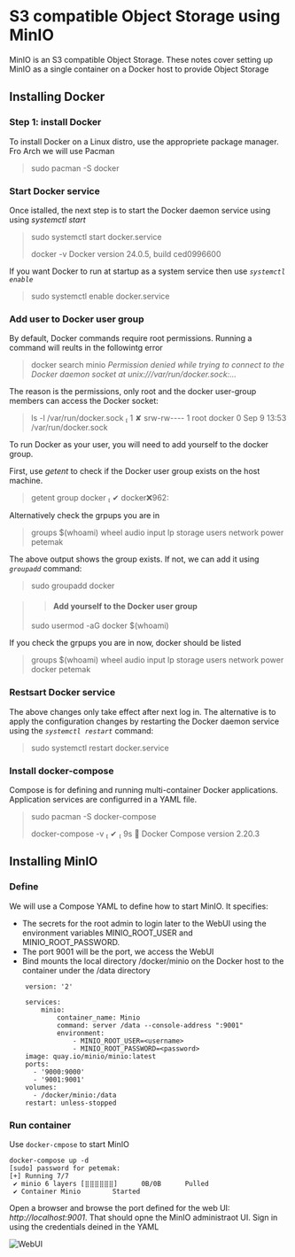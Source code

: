 # S3 compatible Object Storage using MinIO

MinIO is an S3 compatible Object Storage. These notes cover setting up MinIO as a single container on a  Docker host to provide Object Storage

## Installing Docker

### Step 1: install Docker

To install Docker on a Linux distro, use the appropriete package manager. Fro Arch we will use Pacman

> 
> sudo pacman -S docker


### Start Docker service

Once istalled, the next step is to start the Docker daemon service using using *systemctl start*

> 
> sudo systemctl start docker.service
>
> docker -v
> Docker version 24.0.5, build ced0996600

If you want Docker to run at startup as a system service then use _`systemctl enable`_

> 
> sudo systemctl enable docker.service


### Add user to Docker user group

By default, Docker commands require root permissions. Running a command will reults in the followintg error

> docker search minio
> _Permission denied while trying to connect to the Docker daemon socket at unix:///var/run/docker.sock:..._

The reason is the permissions, only root and the docker user-group members can access the Docker socket:

> ls -l /var/run/docker.sock                                                                                                                                                     1 ✘ 
> srw-rw---- 1 root docker 0 Sep  9 13:53 /var/run/docker.sock

To run Docker as your user, you will need to add yourself to the docker group.

First, use _getent_ to check if the Docker user group exists on the host machine. 

>
> getent group docker                                                                                                                                                              ✔ 
> docker:x:962:

Alternatively check the grpups you are in 

> groups $(whoami)
> wheel audio input lp storage users network power petemak


The above output shows the group exists. If not, we can add it using _`groupadd`_ command:

>
> sudo groupadd docker


>> #### Add yourself to the Docker user group
> 
> sudo usermod -aG docker $(whoami)

If you check the grpups you are in now, docker should be listed 

> groups $(whoami)
> wheel audio input lp storage users network power docker petemak


### Restsart Docker service

The above changes only take effect after next log in. The alternative is to apply the configuration changes by restarting the Docker daemon service using the _`systemctl restart`_ command:

> sudo systemctl restart docker.service


### Install docker-compose

Compose is for defining and running multi-container Docker applications. Application services are configurred in a YAML file.

>
> sudo pacman -S docker-compose
>
> docker-compose -v                                                                                                                                                         ✔  9s  
> Docker Compose version 2.20.3


## Installing MinIO

### Define

We will use a Compose YAML to define how to start MinIO. It specifies:
* The secrets for the root admin to login later to the WebUI using the environment variables MINIO_ROOT_USER and  MINIO_ROOT_PASSWORD.
* The port 9001 will be the port, we access the WebUI
* Bind mounts the local directory /docker/minio on the Docker host to the container under the /data directory


```
	version: '2'

    services:
		minio:
			container_name: Minio
			command: server /data --console-address ":9001"
			environment:
				- MINIO_ROOT_USER=<username>
				- MINIO_ROOT_PASSWORD=<password>
	image: quay.io/minio/minio:latest
    ports:
      - '9000:9000'
      - '9001:9001'
    volumes:
      - /docker/minio:/data
    restart: unless-stopped
```

### Run container
Use `docker-cmpose` to start MinIO

```
docker-compose up -d
[sudo] password for petemak: 
[+] Running 7/7
 ✔ minio 6 layers [⣿⣿⣿⣿⣿⣿]      0B/0B      Pulled
 ✔ Container Minio        Started
```


Open a browser and browse the port defined for the web UI: _http://localhost:9001_. That should opne the MinIO administraot UI. Sign in using the credentials deined in the YAML

![WebUI](~/Downloads/minio-ui2.png )
